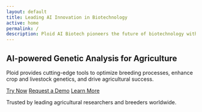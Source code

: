 ```yaml
---
layout: default
title: Leading AI Innovation in Biotechnology
active: home
permalink: /
description: Ploid AI Biotech pioneers the future of biotechnology with advanced AI, revolutionizing agriculture, healthcare, and environmental sustainability. Join us in leading the next wave of biotech innovation.
---
```


<!-- Hero Section -->
<div class="hero-section d-flex flex-column justify-content-center align-items-center">
  <div class="wow fadeInUp text-center" data-wow-duration="1s">
    <h2 class="p-3"><strong>AI-powered Genetic Analysis for Agriculture</strong></h2>
    <p class="lead">Ploid provides cutting-edge tools to optimize breeding processes, enhance crop and livestock genetics, and drive agricultural success.</p>
    <div class="mt-5 d-flex flex-column flex-md-row justify-content-center align-items-center">
      <a href="/sign-up" class="btn btn-success btn-lg m-1 ploid-hover-up col-6 col-md-auto">Try Now</a>
      <a href="/contact" class="btn btn-outline-success btn-lg m-1 ploid-hover-up col-6 col-md-auto">Request a Demo</a>
      <a href="#features" class="btn text-muted btn-lg m-1 ploid-hover-up col-6 col-md-auto">Learn More</a>
    </div>
    <p class="mt-5 text-muted">Trusted by leading agricultural researchers and breeders worldwide.</p>
  </div>
</div>
